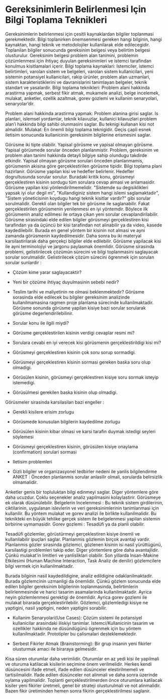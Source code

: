 # Gereksinimlerin Belirlenmesi Için Bilgi Toplama Teknikleri

Gereksinimlerin belirlenmesi için çesitli kaynaklardan bilgiler
toplanmasi gerekmektedir. Bilgi toplanirken önemsenmesi gereken hangi
bilginin, hangi kaynaktan, hangi teknik ve metodolojiler kullanilarak
elde edilecegidir. Toplanilan bilgiler sonucunda gereksinim belgesi
veya belirtim belgesi olusturulur. Gereksinim belgesi problem alan
tanimini, problemin çözümlenmesi için ihtiyaç duyulan gereksinimleri
ve istemci tarafindan konulmus kisitlamalari içerir.  Bilgi toplama
kaynaklari: Istemciler, istemci belirtimleri, varolan sistem ve
belgeleri, varolan sistem kullanicilari, yeni sistemin potansiyel
kullanicilari, rakip ürünler, problem alan uzmanlari, sistem
karakteristiklerini ve davranislarini tanimlayan belgeler, teknik
standart ve yasalardir.  Bilgi toplama teknikleri: Problem alani
hakkinda arastirma yapmak, serbest fikir atmak, mukamele analizi,
belge incelemek, mulakat, anketler, ozellik azaltmak, gorev gozlemi ve
kullanim senaryolari, senaryolar’dir.

Problem alani hakkinda arastirma yapmak: Problem alanina girisi
saglar. Is planlari, islemsel yordamlar, teknik kilavuzlar, kullanici
kilavuzlari problem alan’i hakkinda bilgi sahibi olunmasini saglar. Bu
teknigi kullanan kisi not almalidir.  Mulakat: En önemli bilgi toplama
teknigidir. Geçis çapli esnek iletisim sonucunda kullanicinin
gereksinim bilgilerine erismesini saglar.

Görüsme iki tipte olabilir. Yapisal görüsme ve yapisal olmayan
görüsme.  Yapisal görüsmede sorular önceden planlanmistir. Problem,
gereksinim ve problem alan tanimi hakkinda detayli bilgiye sahip
olundugu takdirde etkindir. Yapisal olmayan görüsme sorulari önceden
planlanmamis, görüsmenin akisina göre gerçeklestirilen görüsme
tipidir.  Bilgi toplama plani hazirlanir. Görüsme yapilan kisi ve
hedefler belirlenir. Hedefler dogrultusunda sorular sorulur. Buradaki
kritik konu, görüsmeyi gerçeklestiren kisinin sordugu tüm sorulara
cevap almasi ve anlamasidir. Görüsme yapilan kisi
yönlendirilmemelidir. "Sistemde su degisiklikleri yapsak iyi olur
degil mi", "Kullandiginiz sistem hangi islemi saglamaktadir", "Sistem
yöneticisinin koydugu hangi teknik kisitlar vardir?" gibi sorular
sorulmalidir.  Gerekli olan bilgiler tek bir görüsme ile
saglanabilir. Fakat gerçeklestirilen görüsmenin yenilenmesi en iyi
yöntemdir. Böylece ilk görüsmenin analiz edilmesi ile ortaya çikan
yeni sorular cevaplandirilabilir.  Görüsme sirasindaki elde edilen
bilgiler görüsmeyi gerçeklestiren kisi tarafindan ya da üçüncü bir
kisi tarafindan not alinabilir ya da video, kasede
kaydedilebilir. Burada en genel yöntem bir kisinin not almasi ve ayni
zamanda görüsmenin kaydedilmesidir. Daha sonra bu iki materyal
karsilastirilarak daha gerçekçi bilgiler elde edilebilir.  Görüsme
yapilacak kisi ile ayni terminolojiyi ve jargonu paylasmak önemlidir.
Görüsme sirasinda problemi, gelistirilecek çözümün sürecini ve bilgi
toplanmasini saglayacak sorular sorulmalidir. Gelistirilecek çözüm
sürecini ögrenmek için sorulan sorular sunlardir :

* Çözüm kime yarar saglayacaktir?

* Yeni bir çözüme ihtiyaç duyulmasinin sebebi nedir?

* Teslim tarihi ve maliyetinin ne olmasi beklenmektedir?  Görüsme
sorasinda elde edilecek bu bilgiler gereksinim analizinde
kullanilmamasina ragmen proje planlama sürecinde kullanilmaktadir.
Görüsme sonunda görüsme yapilan kisiye bazi sorular sorularak görüsme
degerlendirilebilinir.

* Sorular konu ile ilgili miydi?

* Görüsme gerçeklestirilen kisinin verdigi cevaplar resmi mi?

* Sorulara cevabi en iyi verecek kisi görüsmenin gerçeklestirildigi
kisi mi?

* Görüsmeyi gerçeklestiren kisinin çok soru sorup sormadigi.

* Görüsmeyi gerçeklestiren kisinin sormasi gereken baska soru olup
olmadigi.

* Görüsülen kisinin, görüsmeyi gerçeklestiren kisiye soru sormak
isteyip istemedigi.

* Görüsülmesi gerekilen baska kisinin olup olmadigi.

Görüsmeler sirasinda karsilasilan bazi engeller :

* Gerekli kisilere erisim zorlugu

* Görüsmede konusulan bilgilerin kaydedilme zorlugu

* Görüsülen kisinin kibar olmasi ve karsi tarafin duymak istedigi
seyleri söylemesi

* Görüsmeyi gerçeklestiren kisinin, görüsülen kisiye onaylama
(confirmation) sorulari sormasi

* Iletisim problemleri

* Gizli bilgiler ve organizasyonel tedbirler nedeni ile yanlis
bilgilendirme ANKET : Önceden planlanmis sorular anlasilir olmali,
sorularda belirsizlik olmamalidir.

Anketler genis bir topluluktan bilgi edinmeyi saglar. Diger yöntemlere
göre daha ucuzdur. Çoklu seçenekler analiz yapilmasini
kolaylastirir. Görüsmeye ek olarak düsünülebilir.  Belgelerin
Incelenmesi : Bu teknik sistem girdilerinin, ciktilarinin, uygulanan
islevlerin ve veri gereksinimlerinin tanimlanmasi için kullanilir. Bu
yöntem mulakat ve gorev analizi ile birlikte kullanilmalidir.  Bu
teknikteki en büyük tehlike gerçek sistem ile belgelenmesi yapilan
sistemin birbirine uymamasidir.  Gorev gozlemi : Tesadüfi ya da planli
olabilir.

Tesadüfi gözlemler, görüstürmeyi gerçeklestiren kisiye önemli ve
kullanilabilir ipuçlari saglar.  Planlanmis gözlemin birçok avantaji
vardir. Planlanmis gözler sirasinda gözlemci, gözlenen kisinin isi
nasil yürüttügünü, karsilastigi problemleri takip eder. Diger
yöntemlere göre daha avantajlidir. Çünkü mulakat’in limitleri ve
yanlisliklari olabilir.  Son yillarda Insan-Makine Etkilesimi (Human
Machine Interaction, Task Analiz de denilir) gözlemcilere bilgi vermek
için kullanilmaktadir.

Burada bilginin nasil kaydedildigine, analiz edildigine
odaklanilmaktadir. Burada gözlemcinin uzmanligi da önemlidir. Çünkü
gözlem sonucunda elde edilen bilgiler gereksinim bilgilerinin
toplanmasinda, belirtimlerin belirlenmesinde ve harici tasarim
asamalarinda kullanilmaktadir. Ayrica neyin gözlemlenmesi gerektigi de
önemlidir.  Ayrica gorev gozlemi ile mulakat birarada
gerçeklestirilebilir. Gözlemci, gözlemledigi kisiye ne yaptigini,
nasil yaptigini, neden yaptigini sorabilir.

* Kullanim Senaryolari(Use Cases): Çözüm sistemi ile potansiyel
kullanicilar arasindaki iliskiyi tanimlar. Istemci/Kullanicinin
tasarim ve ozellikler hakkinda ne düsündügünü ögrenmek için bu yöntem
kullanilmaktadir. Prototipler bu çalismalari desteklemektedir.

* Serbest Fikirler Atmak (Brainstorming): Bir grup insanin yeni
fikirler olusturmak amaci ile biraraya gelmesidir.

Kisa süren oturumlar daha verimlidir. Oturumlar en az yedi kisi ile
yapilmali ve oturuma katilacak kisilerin seçimine önem
verilmelidir. Herkes kendi düsüncesini ifade etmeli, ifade edilen
düsünceler elestirilmemeli ve tartisilmalidir. Ifade edilen düsünceler
not alinmali ve daha sonra üzerinde oylama yapilmalidir.  Toplanti
gerçeklestirilmerden önce oturumlara katilacak kisiler yeni fikirler
üretmeli, genel bir strateji olusturulmali ve not alinmalidir. Bazen
fikir üretiminden hemen sonra fikirin gerçeklestirilmesi saglanir.




